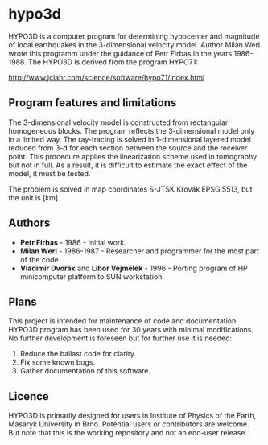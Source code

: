 # hypo3d
HYPO3D is a computer program for determining hypocenter and magnitude
of local earthquakes in the 3-dimensional velocity model.
Author Milan Werl wrote this programm under the guidance of Petr Firbas in the years 1986-1988.
The HYPO3D is derived from the program HYPO71:

 http://www.jclahr.com/science/software/hypo71/index.html

## Program features and limitations
The 3-dimensional velocity model is constructed from rectangular homogeneous blocks.
The program reflects the 3-dimensional model only in a limited way.
The ray-tracing is solved in 1-dimensional layered model reduced from 3-d for each section 
between the source and the receiver point.
This procedure applies the linearization scheme used in tomography but not in full.
As a result, it is difficult to estimate the exact effect of the model, it must be tested.

The problem is solved in map coordinates S-JTSK Křovák EPSG:5513, but the unit is [km].

## Authors
* **Petr Firbas** - 1986 - Initial work.
* **Milan Werl** - 1986-1987 - Researcher and programmer for the most part of the code.
* **Vladimír Dvořák** and **Libor Vejmělek** - 1996 - Porting program of HP minicomputer platform to SUN workstation.

## Plans
This project is intended for maintenance of code and documentation.
HYPO3D program has been used for 30 years with minimal modifications. 
No further development is foreseen but for further use it is needed:

1. Reduce the ballast code for clarity.
1. Fix some known bugs.
1. Gather documentation of this software.

## Licence
HYPO3D is primarily designed for users in Institute of Physics of the Earth, Masaryk University in Brno.
Potential users or contributors are welcome. 
But note that this is the working repository and not an end-user release. 

